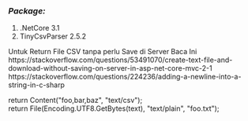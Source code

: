 ### <i>Package:</i>
<ol>
  <li>.NetCore 3.1</li>
  <li>TinyCsvParser 2.5.2</li>
</ol>
Untuk Return File CSV tanpa perlu Save di Server Baca Ini <br/>
https://stackoverflow.com/questions/53491070/create-text-file-and-download-without-saving-on-server-in-asp-net-core-mvc-2-1
https://stackoverflow.com/questions/224236/adding-a-newline-into-a-string-in-c-sharp

return Content("foo,bar,baz", "text/csv"); <br/>
return File(Encoding.UTF8.GetBytes(text), "text/plain", "foo.txt"); <br/>
